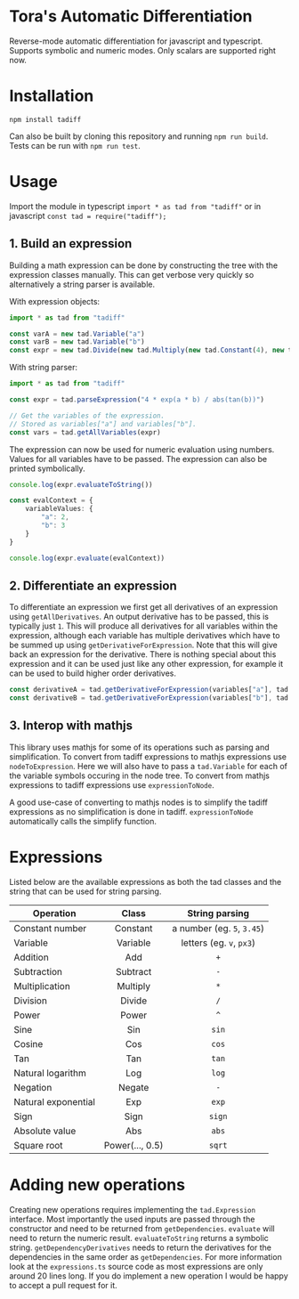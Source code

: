 # Tora's Automatic Differentiation
Reverse-mode automatic differentiation for javascript and typescript. Supports symbolic and numeric modes. Only scalars are supported right now.

# Installation
`npm install tadiff`

Can also be built by cloning this repository and running `npm run build`. Tests can be run with `npm run test`.

# Usage
Import the module in typescript `import * as tad from "tadiff"` or in javascript `const tad = require("tadiff");`

## 1. Build an expression
Building a math expression can be done by constructing the tree with the expression classes manually. This can get verbose very quickly so
alternatively a string parser is available.

With expression objects:
```ts
import * as tad from "tadiff"

const varA = new tad.Variable("a")
const varB = new tad.Variable("b")
const expr = new tad.Divide(new tad.Multiply(new tad.Constant(4), new tad.Exp(new tad.Multiply(varA, varB))), new tad.Abs(new tad.Tan(varB)))
```

With string parser:
```ts
import * as tad from "tadiff"

const expr = tad.parseExpression("4 * exp(a * b) / abs(tan(b))")

// Get the variables of the expression.
// Stored as variables["a"] and variables["b"].
const vars = tad.getAllVariables(expr)
```

The expression can now be used for numeric evaluation using numbers. Values for all variables have to be passed. The expression can also be printed symbolically.

```ts
console.log(expr.evaluateToString())

const evalContext = {
    variableValues: {
        "a": 2,
        "b": 3
    }
}

console.log(expr.evaluate(evalContext))
```

## 2. Differentiate an expression
To differentiate an expression we first get all derivatives of an expression using `getAllDerivatives`. An output derivative has to be passed, this is typically just `1`.
This will produce all derivatives for all variables within the expression, although each variable has multiple derivatives which have to be summed up using `getDerivativeForExpression`.
Note that this will give back an expression for the derivative. There is nothing special about this expression and it can be used just like any other expression, for example
it can be used to build higher order derivatives.

```ts
const derivativeA = tad.getDerivativeForExpression(variables["a"], tad.getAllDerivatives(expr, new tad.Constant(1)))
const derivativeB = tad.getDerivativeForExpression(variables["b"], tad.getAllDerivatives(expr, new tad.Constant(1)))
```

## 3. Interop with mathjs
This library uses mathjs for some of its operations such as parsing and simplification.
To convert from tadiff expressions to mathjs expressions use `nodeToExpression`. Here we will also have to pass a `tad.Variable` for
each of the variable symbols occuring in the node tree.
To convert from mathjs expressions to tadiff expressions use `expressionToNode`.

A good use-case of converting to mathjs nodes is to simplify the tadiff expressions as no simplification is done in tadiff. `expressionToNode`
automatically calls the simplify function.

# Expressions
Listed below are the available expressions as both the tad classes and the string that can be used for string parsing.

| Operation | Class | String parsing |
| --------- | :---: | :---------------: |
| Constant number | Constant | a number (eg. `5`, `3.45`) |
| Variable | Variable | letters (eg. `v`, `px3`) |
| Addition | Add | `+` |
| Subtraction | Subtract | `-` |
| Multiplication | Multiply | `*` |
| Division | Divide | `/` |
| Power | Power | `^` |
| Sine | Sin | `sin` |
| Cosine | Cos | `cos` |
| Tan | Tan | `tan` |
| Natural logarithm | Log | `log` |
| Negation | Negate | `-` |
| Natural exponential | Exp | `exp` |
| Sign | Sign | `sign` |
| Absolute value | Abs | `abs` |
| Square root | Power(..., 0.5) | `sqrt` |

# Adding new operations
Creating new operations requires implementing the `tad.Expression` interface. Most importantly the used inputs are passed through the constructor and need
to be returned from `getDependencies`.
`evaluate` will need to return the numeric result. `evaluateToString` returns a symbolic string. `getDependencyDerivatives` needs to return
the derivatives for the dependencies in the same order as `getDependencies`. For more information look at the `expressions.ts` source code as
most expressions are only around 20 lines long.
If you do implement a new operation I would be happy to accept a pull request for it.